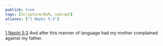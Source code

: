 ```yaml
---
publish: true
tags: [Scripture/BoM, noGraph]
aliases: ["1 Nephi 5:3"]
---
```

[1 Nephi 5:3](https://churchofjesuschrist.org/study/scriptures/bofm/1-ne/5?lang=eng&id=p3#p3) And after this manner of language had my mother complained against my father.
